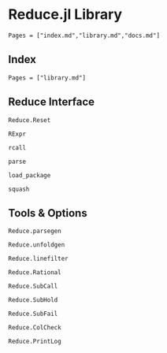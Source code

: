 # Reduce.jl Library

```@contents
Pages = ["index.md","library.md","docs.md"]
```

## Index

```@index
Pages = ["library.md"]
```

## Reduce Interface

```@docs
Reduce.Reset
```

```@docs
RExpr
```

```@docs
rcall
```

```@docs
parse
```

```@docs
load_package
```

```@docs
squash
```

## Tools & Options

```@docs
Reduce.parsegen
```

```@docs
Reduce.unfoldgen
```

```@docs
Reduce.linefilter
```

```@docs
Reduce.Rational
```

```@docs
Reduce.SubCall
```

```@docs
Reduce.SubHold
```

```@docs
Reduce.SubFail
```

```@docs
Reduce.ColCheck
```

```@docs
Reduce.PrintLog
```
